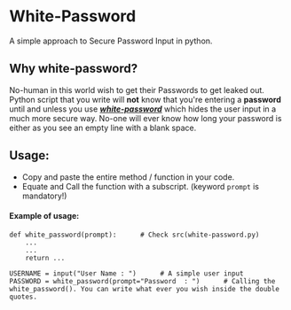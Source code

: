 # White-Password  
A simple approach to Secure Password Input in python.  

## Why white-password?  
No-human in this world wish to get their Passwords to get leaked out.
Python script that you write will **not** know that you're entering a **password** until and unless you use **_[white-password](https://github.com/pixincreate/white-password/blob/main/white-password.py)_** which hides
the user input in a much more secure way.
No-one will ever know how long your password is either as you see an empty line with a blank space.  

## Usage:  
- Copy and paste the entire method / function in your code.
- Equate and Call the function with a subscript. (keyword `prompt` is mandatory!)

#### Example of usage:  
```
def white_password(prompt):      # Check src(white-password.py)
    ...
    ...
    return ...

USERNAME = input("User Name : ")      # A simple user input
PASSWORD = white_password(prompt="Password  : ")      # Calling the white_password(). You can write what ever you wish inside the double quotes.
```

